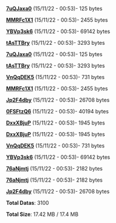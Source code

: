 [**7uQJaxa0**](/data/7uQJaxa0.txt) (15/11/22 - 00:53)- 125 bytes

[**MMRFc1X1**](/data/MMRFc1X1.txt) (15/11/22 - 00:53)- 2455 bytes

[**YBVp3sk6**](/data/YBVp3sk6.txt) (15/11/22 - 00:53)- 69142 bytes

[**tAsTTBry**](/data/tAsTTBry.txt) (15/11/22 - 00:53)- 3293 bytes

[**7uQJaxa0**](/data/7uQJaxa0.txt) (15/11/22 - 00:53)- 125 bytes

[**tAsTTBry**](/data/tAsTTBry.txt) (15/11/22 - 00:53)- 3293 bytes

[**VnQqDEK5**](/data/VnQqDEK5.txt) (15/11/22 - 00:53)- 731 bytes

[**MMRFc1X1**](/data/MMRFc1X1.txt) (15/11/22 - 00:53)- 2455 bytes

[**Jp2F4dby**](/data/Jp2F4dby.txt) (15/11/22 - 00:53)- 26708 bytes

[**0FSFtzQ6**](/data/0FSFtzQ6.txt) (15/11/22 - 00:53)- 40194 bytes

[**DxxXBjuP**](/data/DxxXBjuP.txt) (15/11/22 - 00:53)- 1945 bytes

[**DxxXBjuP**](/data/DxxXBjuP.txt) (15/11/22 - 00:53)- 1945 bytes

[**VnQqDEK5**](/data/VnQqDEK5.txt) (15/11/22 - 00:53)- 731 bytes

[**YBVp3sk6**](/data/YBVp3sk6.txt) (15/11/22 - 00:53)- 69142 bytes

[**76aNjmtj**](/data/76aNjmtj.txt) (15/11/22 - 00:53)- 2182 bytes

[**76aNjmtj**](/data/76aNjmtj.txt) (15/11/22 - 00:53)- 2182 bytes

[**Jp2F4dby**](/data/Jp2F4dby.txt) (15/11/22 - 00:53)- 26708 bytes

**Total Datas**: 3100

**Total Size**: 17.42 MB / 17.4 MB